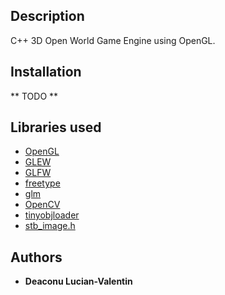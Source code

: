 ## Description

C++ 3D Open World Game Engine using OpenGL.

## Installation

** TODO **

## Libraries used

* [OpenGL](https://www.opengl.org/)
* [GLEW](http://glew.sourceforge.net/)
* [GLFW](https://www.glfw.org/)
* [freetype](https://www.freetype.org/)
* [glm](https://glm.g-truc.net/0.9.9/index.html)
* [OpenCV](https://opencv.org/)
* [tinyobjloader](https://github.com/tinyobjloader/tinyobjloader)
* [stb_image.h](https://github.com/nothings/stb/blob/master/stb_image.h)

## Authors

* **Deaconu Lucian-Valentin**
